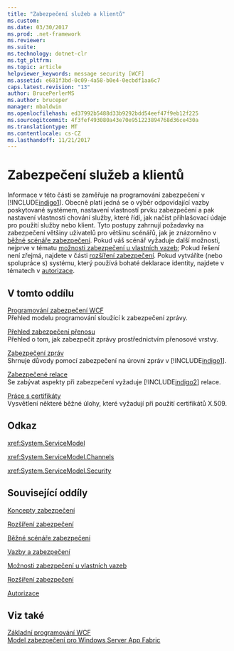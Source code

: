 ```yaml
---
title: "Zabezpečení služeb a klientů"
ms.custom: 
ms.date: 03/30/2017
ms.prod: .net-framework
ms.reviewer: 
ms.suite: 
ms.technology: dotnet-clr
ms.tgt_pltfrm: 
ms.topic: article
helpviewer_keywords: message security [WCF]
ms.assetid: e681f3bd-0c09-4a58-b0e4-0ecbdf1aa6c7
caps.latest.revision: "13"
author: BrucePerlerMS
ms.author: bruceper
manager: mbaldwin
ms.openlocfilehash: ed37992b5488d33b9292bdd54eef47f9eb12f225
ms.sourcegitcommit: 4f3fef493080a43e70e951223894768d36ce430a
ms.translationtype: MT
ms.contentlocale: cs-CZ
ms.lasthandoff: 11/21/2017
---
```

# <a name="securing-services-and-clients"></a>Zabezpečení služeb a klientů
Informace v této části se zaměřuje na programování zabezpečení v [!INCLUDE[indigo1](../../../../includes/indigo1-md.md)]. Obecně platí jedná se o výběr odpovídající vazby poskytované systémem, nastavení vlastností prvku zabezpečení a pak nastavení vlastnosti chování služby, které řídí, jak načíst přihlašovací údaje pro použití služby nebo klient. Tyto postupy zahrnují požadavky na zabezpečení většiny uživatelů pro většinu scénářů, jak je znázorněno v [běžné scénáře zabezpečení](../../../../docs/framework/wcf/feature-details/common-security-scenarios.md). Pokud váš scénář vyžaduje další možnosti, nejprve v tématu [možnosti zabezpečení u vlastních vazeb](../../../../docs/framework/wcf/feature-details/security-capabilities-with-custom-bindings.md); Pokud řešení není zřejmá, najdete v části [rozšíření zabezpečení](../../../../docs/framework/wcf/extending/extending-security.md). Pokud vytváříte (nebo spolupráce s) systému, který používá bohaté deklarace identity, najdete v tématech v [autorizace](../../../../docs/framework/wcf/feature-details/authorization-in-wcf.md).  
  
## <a name="in-this-section"></a>V tomto oddílu  
 [Programování zabezpečení WCF](../../../../docs/framework/wcf/feature-details/programming-wcf-security.md)  
 Přehled modelu programování sloužící k zabezpečení zprávy.  
  
 [Přehled zabezpečení přenosu](../../../../docs/framework/wcf/feature-details/transport-security-overview.md)  
 Přehled o tom, jak zabezpečit zprávy prostřednictvím přenosové vrstvy.  
  
 [Zabezpečení zpráv](../../../../docs/framework/wcf/feature-details/message-security-in-wcf.md)  
 Shrnuje důvody pomocí zabezpečení na úrovni zpráv v [!INCLUDE[indigo1](../../../../includes/indigo1-md.md)].  
  
 [Zabezpečené relace](../../../../docs/framework/wcf/feature-details/secure-sessions.md)  
 Se zabývat aspekty při zabezpečení vyžaduje [!INCLUDE[indigo2](../../../../includes/indigo2-md.md)] relace.  
  
 [Práce s certifikáty](../../../../docs/framework/wcf/feature-details/working-with-certificates.md)  
 Vysvětlení některé běžné úlohy, které vyžadují při použití certifikátů X.509.  
  
## <a name="reference"></a>Odkaz  
 <xref:System.ServiceModel>  
  
 <xref:System.ServiceModel.Channels>  
  
 <xref:System.ServiceModel.Security>  
  
## <a name="related-sections"></a>Související oddíly  
 [Koncepty zabezpečení](../../../../docs/framework/wcf/feature-details/security-concepts.md)  
  
 [Rozšíření zabezpečení](../../../../docs/framework/wcf/extending/extending-security.md)  
  
 [Běžné scénáře zabezpečení](../../../../docs/framework/wcf/feature-details/common-security-scenarios.md)  
  
 [Vazby a zabezpečení](../../../../docs/framework/wcf/feature-details/bindings-and-security.md)  
  
 [Možnosti zabezpečení u vlastních vazeb](../../../../docs/framework/wcf/feature-details/security-capabilities-with-custom-bindings.md)  
  
 [Rozšíření zabezpečení](../../../../docs/framework/wcf/extending/extending-security.md)  
  
 [Autorizace](../../../../docs/framework/wcf/feature-details/authorization-in-wcf.md)  
  
## <a name="see-also"></a>Viz také  
 [Základní programování WCF](../../../../docs/framework/wcf/basic-wcf-programming.md)  
 [Model zabezpečení pro Windows Server App Fabric](http://go.microsoft.com/fwlink/?LinkID=201279&clcid=0x409)
